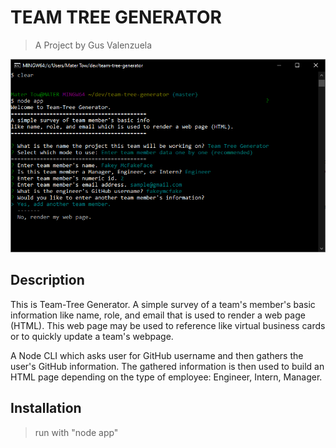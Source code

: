 # TEAM TREE GENERATOR
> A Project by Gus Valenzuela

<p align="center">
  <img src="/screenshot01.png" alt="Screenshot of web app/page">
</p>
<!-- [Main Screenshot(./screenshot01.png)]() -->

## Description
This is Team-Tree Generator. A simple survey of a team's member's basic information like name, role, and email that is used to render a web page (HTML). This web page may be used to reference like virtual business cards or to quickly update a team's webpage.

A Node CLI which asks user for GitHub username and then gathers the user's GitHub information. The gathered information is then used to build an HTML page depending on the type of employee: Engineer, Intern, Manager.


## Installation

> run with "node app"

## 